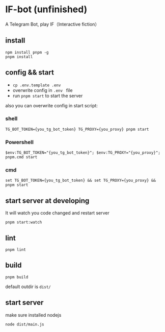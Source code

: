 # IF-bot (unfinished)
A Telegram Bot, play IF（Interactive fiction）

## install
```
npm install pnpm -g
pnpm install
```

## config && start
* `cp .env.template .env`
* overwrite config in `.env ` file
* run `pnpm start` to start the server

also you can overwrite config in start script:
### shell
```
TG_BOT_TOKEN={you_tg_bot_token} TG_PROXY={you_proxy} pnpm start
```
### Powershell
```
$env:TG_BOT_TOKEN="{you_tg_bot_token}"; $env:TG_PROXY="{you_proxy}"; pnpm.cmd start
```
### cmd
```
set TG_BOT_TOKEN={you_tg_bot_token} && set TG_PROXY={you_proxy} && pnpm start
```

## start server at developing
It will watch you code changed and restart server
```
pnpm start:watch
```

## lint
```
pnpm lint
```

## build
```
pnpm build
```
default outdir is `dist/`

## start server
make sure installed nodejs  
```
node dist/main.js
```
